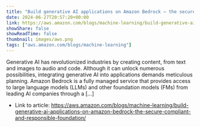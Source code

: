 ```yaml
---
title: "Build generative AI applications on Amazon Bedrock — the secure, compliant, and responsible foundation"
date: 2024-06-27T20:57:20+00:00
link: https://aws.amazon.com/blogs/machine-learning/build-generative-ai-applications-on-amazon-bedrock-the-secure-compliant-and-responsible-foundation/
showShare: false
showReadTime: false
thumbnail: images/aws.png
tags: ["aws.amazon.com/blogs/machine-learning"]
---
```

Generative AI has revolutionized industries by creating content, from text and images to audio and code. Although it can unlock numerous possibilities, integrating generative AI into applications demands meticulous planning. Amazon Bedrock is a fully managed service that provides access to large language models (LLMs) and other foundation models (FMs) from leading AI companies through a […]

- Link to article: https://aws.amazon.com/blogs/machine-learning/build-generative-ai-applications-on-amazon-bedrock-the-secure-compliant-and-responsible-foundation/